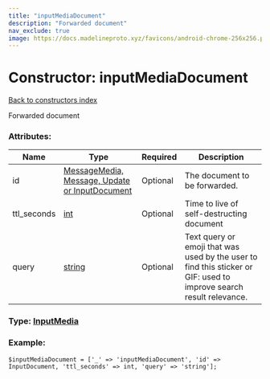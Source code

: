```yaml
---
title: "inputMediaDocument"
description: "Forwarded document"
nav_exclude: true
image: https://docs.madelineproto.xyz/favicons/android-chrome-256x256.png
---
```

# Constructor: inputMediaDocument  
[Back to constructors index](/API_docs/constructors/index.html)



Forwarded document

### Attributes:

| Name     |    Type       | Required | Description |
|----------|---------------|----------|-------------|
|id|[MessageMedia, Message, Update or InputDocument](/API_docs/types/InputDocument.html) | Optional|The document to be forwarded.|
|ttl\_seconds|[int](/API_docs/types/int.html) | Optional|Time to live of self-destructing document|
|query|[string](/API_docs/types/string.html) | Optional|Text query or emoji that was used by the user to find this sticker or GIF: used to improve search result relevance.|



### Type: [InputMedia](/API_docs/types/InputMedia.html)


### Example:

```
$inputMediaDocument = ['_' => 'inputMediaDocument', 'id' => InputDocument, 'ttl_seconds' => int, 'query' => 'string'];
```  
